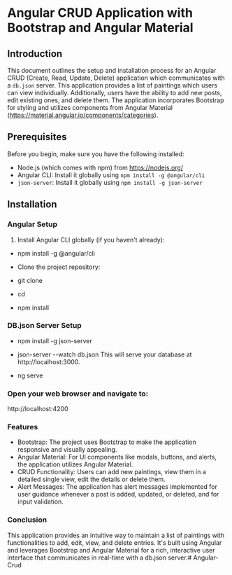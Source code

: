 
# Angular CRUD Application with Bootstrap and Angular Material

## Introduction
This document outlines the setup and installation process for an Angular CRUD (Create, Read, Update, Delete) application which communicates with a `db.json` server. This application provides a list of paintings which users can view individually. Additionally, users have the ability to add new posts, edit existing ones, and delete them. The application incorporates Bootstrap for styling and utilizes components from Angular Material (https://material.angular.io/components/categories).

## Prerequisites
Before you begin, make sure you have the following installed:
- Node.js (which comes with npm) from https://nodejs.org/
- Angular CLI: Install it globally using `npm install -g @angular/cli`
- `json-server`: Install it globally using `npm install -g json-server`

## Installation

### Angular Setup
1. Install Angular CLI globally (if you haven't already):

- npm install -g @angular/cli
- Clone the project repository:

 - git clone <repository-url>

 - cd <project-name>

- npm install

### DB.json Server Setup


- npm install -g json-server


- json-server --watch db.json
This will serve your database at http://localhost:3000.



 - ng serve
### Open your web browser and navigate to:


http://localhost:4200

### Features
- Bootstrap: The project uses Bootstrap to make the application responsive and visually appealing.
- Angular Material: For UI components like modals, buttons, and alerts, the application utilizes Angular Material.
- CRUD Functionality: Users can add new paintings, view them in a detailed single view, edit the details or delete them.
- Alert Messages: The application has alert messages implemented for user guidance whenever a post is added, updated, or deleted, and for input validation.

### Conclusion
This application provides an intuitive way to maintain a list of paintings with functionalities to add, edit, view, and delete entries. It's built using Angular and leverages Bootstrap and Angular Material for a rich, interactive user interface that communicates in real-time with a db.json server.#   A n g u l a r - C r u d  
 